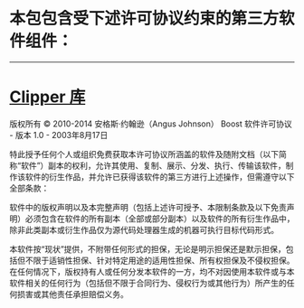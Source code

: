 # 本包包含受下述许可协议约束的第三方软件组件：
---------

# [Clipper 库](http://www.angusj.com/delphi/clipper.php)

版权所有 © 2010-2014 安格斯·约翰逊（Angus Johnson）
Boost 软件许可协议 - 版本 1.0 - 2003年8月17日

特此授予任何个人或组织免费获取本许可协议所涵盖的软件及随附文档（以下简称“软件”）副本的权利，允许其使用、复制、展示、分发、执行、传输该软件，制作该软件的衍生作品，并允许已获得该软件的第三方进行上述操作，但需遵守以下全部条款：

软件中的版权声明以及本完整声明（包括上述许可授予、本限制条款及以下免责声明）必须包含在软件的所有副本（全部或部分副本）以及软件的所有衍生作品中，除非此类副本或衍生作品仅为源代码处理器生成的机器可执行目标代码形式。

本软件按“现状”提供，不附带任何形式的担保，无论是明示担保还是默示担保，包括但不限于适销性担保、针对特定用途的适用性担保、所有权担保及不侵权担保。在任何情况下，版权持有人或任何分发本软件的一方，均不对因使用本软件或与本软件相关的任何行为（包括但不限于合同行为、侵权行为或其他行为）所产生的任何损害或其他责任承担赔偿义务。